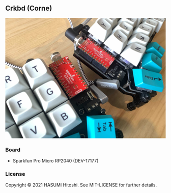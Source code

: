 ## Crkbd (Corne)

![](crkbd.jpg)

### Board

- Sparkfun Pro Micro RP2040 (DEV-17177)

### License

Copyright © 2021 HASUMI Hitoshi. See MIT-LICENSE for further details.
